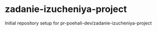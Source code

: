 # zadanie-izucheniya-project

Initial repository setup for pr-poehali-dev/zadanie-izucheniya-project